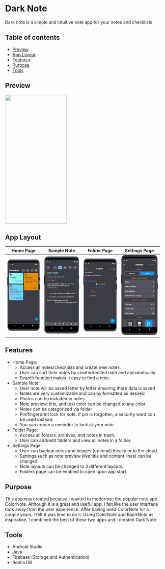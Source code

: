 # Dark Note

Dark note is a simple and intuitive note app for your notes and checklists. 

## Table of contents
* [Preview](#preview)
* [App Layout](#app-layout)
* [Features](#features)
* [Purpose](#purpose)
* [Tools](#tools)

## Preview

<img src="Screenshots/Dark_Note_Gif.gif" width="200" height="420"/>

## App Layout

Home Page | Sample Note | Folder Page | Settings Page
:-------------------------:|:-------------------------:|:-------------------------:|:-------------------------:
![home](https://github.com/Amark18/Dark-Note/blob/main/Screenshots/Regular%20Device/1_oneplus-oneplus8pro-portrait.png)  | ![sample](https://github.com/Amark18/Dark-Note/blob/main/Screenshots/Regular%20Device/2_oneplus-oneplus8pro-portrait.png) | ![folder](https://github.com/Amark18/Dark-Note/blob/main/Screenshots/Regular%20Device/7_oneplus-oneplus8pro-portrait.png) | ![settings](https://github.com/Amark18/Dark-Note/blob/main/Screenshots/Regular%20Device/8_oneplus-oneplus8pro-portrait.png)

## Features

* Home Page: 
	* Access all notes/checklists and create new notes.
	* User can sort their notes by created/edited date and alphabetically.
  * Search function makes it easy to find a note.
* Sample Note: 
	* User note will be saved letter by letter ensuring there data is saved 
  * Notes are very customizable and can by formatted as desired
  * Photos can be included in notes
  * Note preview, title, and text color can be changed to any color
  * Notes can be categorized via folder
  * Pin/fingerprint lock for note. If pin is forgotten, a security word can be used instead.
  * You can create a reminder to look at your note
* Folder Page: 
	* Access all folders, archives, and notes in trash.
  * User can add/edit folders and view all notes in a folder.
* Settings Page: 
	* User can backup notes and images (optional) locally or to the cloud.
	* Settings such as note preview (like title and content lines) can be changed.
  * Note layouts can be changed to 3 different layouts.
  * Folders page can be enabled to open upon app start.

## Purpose
This app was created because I wanted to modernize the popular note app ColorNote. Although it is a great and useful app, I felt like the user interface took away from the user experience. After having
used ColorNote for a couple years, I felt it was time to do it. Using ColorNote and BlackNote as inspiration, I combined the best of these two apps and I created Dark Note.
	
## Tools
* Android Studio
* Java
* Firebase (Storage and Authentication)
* Realm DB
